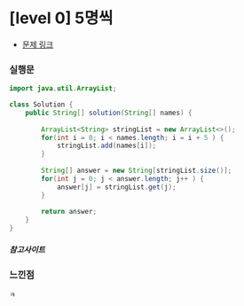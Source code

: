 # [level 0] 5명씩

* [문제 링크](https://school.programmers.co.kr/learn/courses/30/lessons/181886)


### 실행문
```java
import java.util.ArrayList;

class Solution {
    public String[] solution(String[] names) {
        
        ArrayList<String> stringList = new ArrayList<>();
        for(int i = 0; i < names.length; i = i + 5 ) {
            stringList.add(names[i]);
        }
        
        String[] answer = new String[stringList.size()];   
        for(int j = 0; j < answer.length; j++ ) {
            answer[j] = stringList.get(j);
        }
        
        return answer;
    }
}
```


##### 참고사이트


### 느낀점
```
ㅋ
``` 
